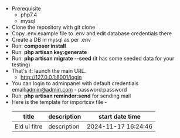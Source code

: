 - Prerequisite
    - php7.4
    - mysql 
- Clone the repository with git clone
- Copy .env.example file to .env and edit database credentials there
- Create a DB in mysql as per .env
- Run: <b>composer install</b>
- Run: <b>php artisan key:generate</b>
- Run: <b>php artisan migrate --seed</b> (it has some seeded data for your testing)
- That's it: launch the main URL.
    - http://127.0.0.1:8001/login
- You can login to adminpanel with default credentials email:admin@admin.com - password:password
- Run: <b>php artisan reminder:send</b> for sending mail
- Here is the template for importcsv file
      - <table><thead><th>title</th><th>description</th><th>start date time</th></thead><tbody><td>Eid ul fitre</td><td>description</td><td>2024-11-17 16:24:46</td></tbody></table>
